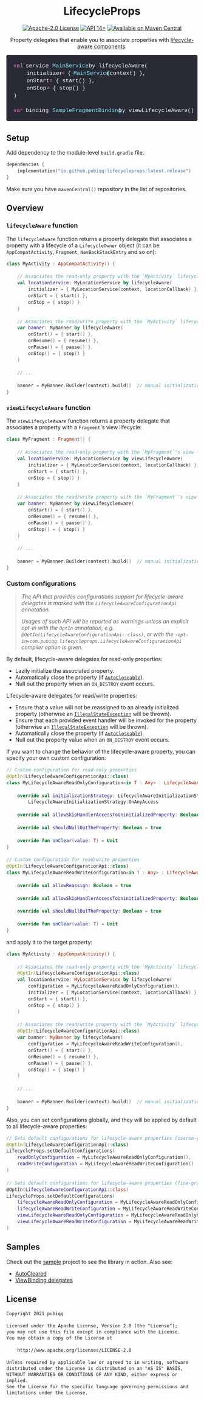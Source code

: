 <h1 align="center">LifecycleProps</h1>
<p align="center">
    <a href="LICENSE.md"><img src="https://img.shields.io/badge/License-Apache%202.0-blue?style=flat" alt="Apache-2.0 License" /></a>
    <a href="https://developer.android.com/about/versions"><img src="https://img.shields.io/badge/API-14%2B-brightgreen?style=flat" alt="API 14+" /></a>
    <a href="https://search.maven.org/artifact/io.github.pubiqq/lifecycleprops"><img src="https://img.shields.io/maven-central/v/io.github.pubiqq/lifecycleprops?style=flat&label=Maven%20Central&color=orange" alt="Available on Maven Central" /></a>
</p>
<p align="center">Property delegates that enable you to associate properties with <a href="https://developer.android.com/topic/libraries/architecture/lifecycle">lifecycle-aware components</a>.</p>
<p align="center">
<img src="./assets/banner.svg" width="540" />
</p>

## Setup

Add dependency to the module-level `build.gradle` file:

```kotlin
dependencies {
    implementation("io.github.pubiqq:lifecycleprops:latest.release")
}
```

Make sure you have `mavenCentral()` repository in the list of repositories.

## Overview

### `lifecycleAware` function

The `lifecycleAware` function returns a property delegate that associates a property with a
lifecycle of a `LifecycleOwner` object (it can be `AppCompatActivity`, `Fragment`,
`NavBackStackEntry` and so on):

```kotlin
class MyActivity : AppCompatActivity() {

    // Associates the read-only property with the `MyActivity` lifecycle
    val locationService: MyLocationService by lifecycleAware(
        initializer = { MyLocationService(context, locationCallback) },
        onStart = { start() },
        onStop = { stop() }
    )

    // Associates the read/write property with the `MyActivity` lifecycle
    var banner: MyBanner by lifecycleAware(
        onStart() = { start() },
        onResume() = { resume() },
        onPause() = { pause() },
        onStop() = { stop() }
    )

    // ...

    banner = MyBanner.Builder(context).build()  // manual initialization of the read/write property
}
```

### `viewLifecycleAware` function

The `viewLifecycleAware` function returns a property delegate that associates a property with a
`Fragment`'s view lifecycle:

```kotlin
class MyFragment : Fragment() {

    // Associates the read-only property with the `MyFragment`'s view lifecycle
    val locationService: MyLocationService by viewLifecycleAware(
        initializer = { MyLocationService(context, locationCallback) },
        onStart = { start() },
        onStop = { stop() }
    )

    // Associates the read/write property with the `MyFragment`'s view lifecycle
    var banner: MyBanner by viewLifecycleAware(
        onStart() = { start() },
        onResume() = { resume() },
        onPause() = { pause() },
        onStop() = { stop() }
    )

    // ...

    banner = MyBanner.Builder(context).build()  // manual initialization of a read/write property
}
```

### Custom configurations

> *The API that provides configurations support for lifecycle-aware delegates is marked with
the `LifecycleAwareConfigurationApi` annotation.*
>
> *Usages of such API will be reported as warnings unless an explicit opt-in with the `OptIn`
annotation, e.g. `@OptIn(LifecycleAwareConfigurationApi::class)`, or with
the `-opt-in=com.pubiqq.lifecycleprops.LifecycleAwareConfigurationApi` compiler option is given.*

By default, lifecycle-aware delegates for read-only properties:

- Lazily initialize the associated property.
- Automatically close the property
  (if [`AutoCloseable`](https://docs.oracle.com/javase/7/docs/api/java/lang/AutoCloseable.html)).
- Null out the property when an `ON_DESTROY` event occurs.

Lifecycle-aware delegates for read/write properties:

- Ensure that a value will not be reassigned to an already initialized property (otherwise
  an [`IllegalStateException`](https://docs.oracle.com/javase/7/docs/api/java/lang/IllegalStateException.html)
  will be thrown).
- Ensure that each provided event handler will be invoked for the property (otherwise
  an [`IllegalStateException`](https://docs.oracle.com/javase/7/docs/api/java/lang/IllegalStateException.html)
  will be thrown).
- Automatically close the property
  (if [`AutoCloseable`](https://docs.oracle.com/javase/7/docs/api/java/lang/AutoCloseable.html)).
- Null out the property value when an `ON_DESTROY` event occurs.

If you want to change the behavior of the lifecycle-aware property, you can specify your own custom
configuration:

```kotlin
// Custom configuration for read-only properties
@OptIn(LifecycleAwareConfigurationApi::class)
class MyLifecycleAwareReadOnlyConfiguration<in T : Any> : LifecycleAwareReadOnlyConfiguration<T> {

    override val initializationStrategy: LifecycleAwareInitializationStrategy =
        LifecycleAwareInitializationStrategy.OnAnyAccess

    override val allowSkipHandlerAccessToUninitializedProperty: Boolean = false

    override val shouldNullOutTheProperty: Boolean = true

    override fun onClear(value: T) = Unit
}

// Custom configuration for read/write properties
@OptIn(LifecycleAwareConfigurationApi::class)
class MyLifecycleAwareReadWriteConfiguration<in T : Any> : LifecycleAwareReadWriteConfiguration<T> {

    override val allowReassign: Boolean = true

    override val allowSkipHandlerAccessToUninitializedProperty: Boolean = true

    override val shouldNullOutTheProperty: Boolean = true

    override fun onClear(value: T) = Unit
}
```

and apply it to the target property:

```kotlin
class MyActivity : AppCompatActivity() {

    // Associates the read-only property with the `MyActivity` lifecycle (`MyLifecycleAwareReadOnlyConfiguration` is used)
    @OptIn(LifecycleAwareConfigurationApi::class)
    val locationService: MyLocationService by lifecycleAware(
        configuration = MyLifecycleAwareReadOnlyConfiguration(),
        initializer = { MyLocationService(context, locationCallback) },
        onStart = { start() },
        onStop = { stop() }
    )

    // Associates the read/write property with the `MyActivity` lifecycle (`MyLifecycleAwareReadWriteConfiguration` is used)
    @OptIn(LifecycleAwareConfigurationApi::class)
    var banner: MyBanner by lifecycleAware(
        configuration = MyLifecycleAwareReadWriteConfiguration(),
        onStart() = { start() },
        onResume() = { resume() },
        onPause() = { pause() },
        onStop() = { stop() }
    )

    // ...

    banner = MyBanner.Builder(context).build()  // manual initialization of the read/write property
}
```

Also, you can set configurations globally, and they will be applied by default to all
lifecycle-aware properties:

```kotlin
// Sets default configurations for lifecycle-aware properties (coarse-grained)
@OptIn(LifecycleAwareConfigurationApi::class)
LifecycleProps.setDefaultConfigurations(
    readOnlyConfiguration = MyLifecycleAwareReadOnlyConfiguration(),
    readWriteConfiguration = MyLifecycleAwareReadWriteConfiguration()
)

// Sets default configurations for lifecycle-aware properties (fine-grained)
@OptIn(LifecycleAwareConfigurationApi::class)
LifecycleProps.setDefaultConfigurations(
    lifecycleAwareReadOnlyConfiguration = MyLifecycleAwareReadOnlyConfiguration(),
    lifecycleAwareReadWriteConfiguration = MyLifecycleAwareReadWriteConfiguration(),
    viewLifecycleAwareReadOnlyConfiguration = MyLifecycleAwareReadOnlyConfiguration(),
    viewLifecycleAwareReadWriteConfiguration = MyLifecycleAwareReadWriteConfiguration(),
)
```

## Samples

Check out the [sample](https://github.com/pubiqq/lifecycleprops/tree/main/sample) project to see the
library in action. Also see:

- [AutoCleared](./docs/AutoCleared.md)
- [ViewBinding delegates](./docs/ViewBindingDelegates.md)

## License

    Copyright 2021 pubiqq
    
    Licensed under the Apache License, Version 2.0 (the "License");
    you may not use this file except in compliance with the License.
    You may obtain a copy of the License at
    
        http://www.apache.org/licenses/LICENSE-2.0
    
    Unless required by applicable law or agreed to in writing, software
    distributed under the License is distributed on an "AS IS" BASIS,
    WITHOUT WARRANTIES OR CONDITIONS OF ANY KIND, either express or implied.
    See the License for the specific language governing permissions and
    limitations under the License.